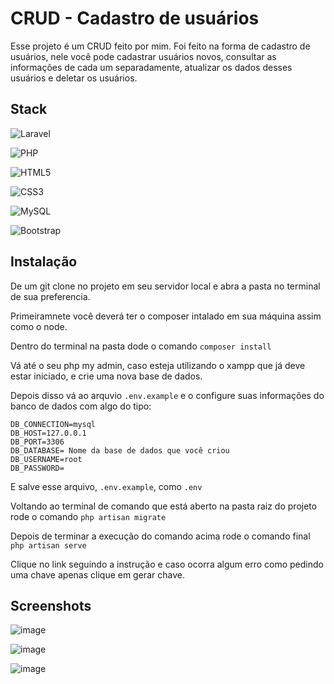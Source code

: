 
# CRUD - Cadastro de usuários

Esse projeto é um CRUD feito por mim. Foi feito na forma de cadastro de usuários, nele você pode cadastrar usuários novos, consultar as informações de cada um separadamente, atualizar os dados desses usuários e deletar os usuários.

## Stack
![Laravel](https://img.shields.io/badge/laravel-%23FF2D20.svg?style=for-the-badge&logo=laravel&logoColor=white)

![PHP](https://img.shields.io/badge/php-%23777BB4.svg?style=for-the-badge&logo=php&logoColor=white)

![HTML5](https://img.shields.io/badge/html5-%23E34F26.svg?style=for-the-badge&logo=html5&logoColor=white)

![CSS3](https://img.shields.io/badge/css3-%231572B6.svg?style=for-the-badge&logo=css3&logoColor=white)

![MySQL](https://img.shields.io/badge/MySQL-005C84?style=for-the-badge&logo=mysql&logoColor=white)

![Bootstrap](https://img.shields.io/badge/bootstrap-%23563D7C.svg?style=for-the-badge&logo=bootstrap&logoColor=white)

## Instalação

De um git clone no projeto em seu servidor local e abra a pasta no terminal de sua preferencia.

Primeiramnete você deverá ter o composer intalado em sua máquina assim como o node.

Dentro do terminal na pasta dode o comando `composer install`

Vá até o seu php my admin, caso esteja utilizando o xampp que já deve estar iniciado, e crie uma nova base de dados.

Depois disso vá ao arquvio `.env.example` e o configure suas informações do banco de dados com algo do tipo:
```
DB_CONNECTION=mysql
DB_HOST=127.0.0.1
DB_PORT=3306
DB_DATABASE= Nome da base de dados que você criou
DB_USERNAME=root
DB_PASSWORD=
```
E salve esse arquivo, `.env.example`, como `.env`

Voltando ao terminal de comando que está aberto na pasta raiz do projeto rode o comando `php artisan migrate`

Depois de terminar a execução do comando acima rode o comando final `php artisan serve`

Clique no link seguindo a instrução e caso ocorra algum erro como pedindo uma chave apenas clique em gerar chave.

## Screenshots

![image](https://user-images.githubusercontent.com/86535275/204145212-ebeff732-5ebb-4ca1-af41-541662cafc70.png)

![image](https://user-images.githubusercontent.com/86535275/204145224-5f67acd2-1f12-4a60-af62-7998bb6ee384.png)

![image](https://user-images.githubusercontent.com/86535275/204145233-1cf23557-21c5-4806-af77-c45d51a40139.png)
